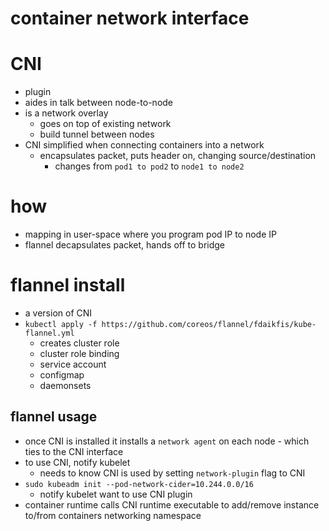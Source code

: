 # container network interface

# CNI
- plugin
- aides in talk between node-to-node
- is a network overlay 
    - goes on top of existing network
    - build tunnel between nodes
- CNI simplified when connecting containers into a network
    - encapsulates packet, puts header on, changing source/destination 
        - changes from `pod1 to pod2` to `node1 to node2`

# how
- mapping in user-space where you program pod IP to node IP
- flannel decapsulates packet, hands off to bridge

# flannel install
- a version of CNI
- `kubectl apply -f https://github.com/coreos/flannel/fdaikfis/kube-flannel.yml`
    - creates cluster role
    - cluster role binding
    - service account
    - configmap
    - daemonsets

## flannel usage
- once CNI is installed it installs a `network agent` on each node - which ties to the CNI interface
- to use CNI, notify kubelet
    - needs to know CNI is used by setting `network-plugin` flag to CNI
- `sudo kubeadm init --pod-network-cider=10.244.0.0/16`
    - notify kubelet want to use CNI plugin
- container runtime calls CNI runtime executable to add/remove instance to/from containers networking namespace